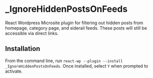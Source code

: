 # _IgnoreHiddenPostsOnFeeds
React Wordpress Microsite plugin for filtering out hidden posts from homepage, category page, and siderail feeds. These posts will still be accessible via direct links.

## Installation
From the command line, run `react-wp --plugin --install _IgnoreHiddenPostsOnFeeds`.
Once installed, select `Y` when prompted to activate.
